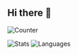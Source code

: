 ## Hi there 👋

![Counter](https://count.getloli.com/@FuyukiVila?theme=booru-lewd)

![Stats](https://github-readme-stats.vercel.app/api?username=FuyukiVila&show_icons=true&include_all_commits=true&theme=transparent&hide_border=true) 
![Languages](https://github-readme-stats.vercel.app/api/top-langs/?username=FuyukiVila&layout=compact&theme=transparent&hide_border=true&exclude_repo=FOR-ICPC)
